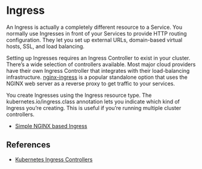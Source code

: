 # Ingress

An Ingress is actually a completely different resource to a Service.
You normally use Ingresses in front of your Services to provide HTTP routing configuration.
They let you set up external URLs, domain-based virtual hosts, SSL, and load balancing.

Setting up Ingresses requires an Ingress Controller to exist in your cluster.
There’s a wide selection of controllers available.
Most major cloud providers have their own Ingress Controller that integrates with their load-balancing infrastructure.
[nginx-ingress](https://github.com/kubernetes/ingress-nginx/blob/main/README.md) is a popular standalone option that uses the NGINX web server as a reverse proxy to get traffic to your services.

You create Ingresses using the Ingress resource type.
The kubernetes.io/ingress.class annotation lets you indicate which kind of Ingress you’re creating.
This is useful if you’re running multiple cluster controllers.

- [Simple NGINX based Ingress](./src/nginx_ingress.yaml)

## References

- [Kubernetes Ingress Controllers](https://kubernetes.io/docs/concepts/services-networking/ingress-controllers/)
